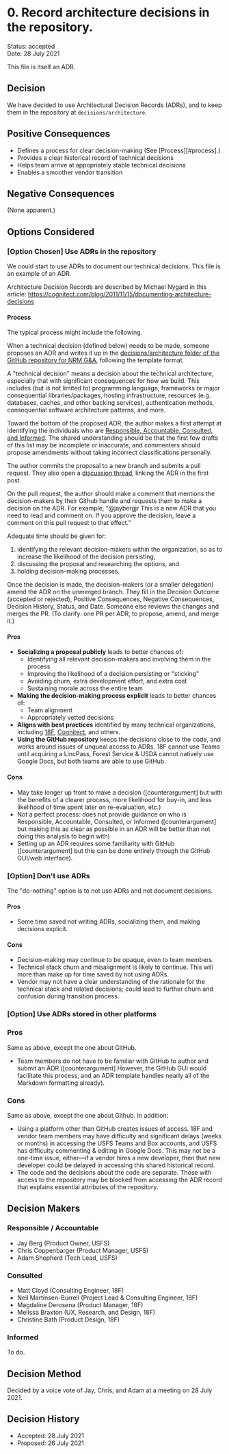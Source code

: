 # 0. Record architecture decisions in the repository.

Status: accepted   \
Date: 28 July 2021

This file is itself an ADR.


## Decision

We have decided to use Architectural Decision Records (ADRs), and to keep them in the repository at `decisions/architecture`.

## Positive Consequences

- Defines a process for clear decision-making (See [Process][#process].)
- Provides a clear historical record of technical decisions
- Helps team arrive at appopriately stable technical decisions
- Enables a smoother vendor transition

## Negative Consequences
(None apparent.)


## Options Considered

### [Option Chosen] Use ADRs in the repository
We could start to use ADRs to document our technical decisions. This file is an example of an ADR.

Architecture Decision Records are described by Michael Nygard in this article: https://cognitect.com/blog/2011/11/15/documenting-architecture-decisions

#### Process
The typical process might include the following.

When a technical decision (defined below) needs to be made, someone proposes an ADR and writes it up in the [decisions/architecture folder of the GitHub repository for NRM G&A][repo], following the template format.

A "technical decision" means a decision about the technical architecture, especially that with significant consequences for how we build. This includes (but is not limited to) programming language, frameworks or major consequential libraries/packages, hosting infrastructure, resources (e.g. databases, caches, and other backing services), authentication methods, consequential software architecture patterns, and more.

Toward the bottom of the proposed ADR, the author makes a first attempt at identifying the individuals who are [Responsible, Accountable, Consulted, and Informed][raci]. The shared understanding should be that the first few drafts of this list may be incomplete or inaccurate, and commenters should propose amendments without taking incorrect classifications personally.

The author commits the proposal to a new branch and submits a pull request. They also open a [discussion thread][discussion], linking the ADR in the first post.

On the pull request, the author should make a comment that mentions the
decision-makers by their Github handle and requests them to make a decision on
the ADR. For example, “@jaybergjr This is a new ADR that you need to read and
comment on.  If you approve the decision, leave a comment on this pull request
to that effect.”

Adequate time should be given for:
  1. identifying the relevant decision-makers within the organization, so as to increase the likelihood of the decision persisting,
  2. discussing the proposal and researching the options, and
  3. holding decision-making processes.

Once the decision is made, the decision-makers (or a smaller delegation) amend the ADR on the unmerged branch. They fill in the Decision Outcome (accepted or rejected), Positive Consequences, Negative Consequences, Decision History, Status, and Date. Someone else reviews the changes and merges the PR. (To clarify: one PR per ADR, to propose, amend, and merge it.)

[raci]: https://www.planstreetinc.com/raci-chart/
[repo]: https://github.com/USDAForestService/NRM-Grants-Agreements
[discussion]: https://github.com/USDAForestService/NRM-Grants-Agreements/discussions/categories/architectural-decision-records/

#### Pros
- __Socializing a proposal publicly__ leads to better chances of:
  - Identifying all relevant decision-makers and involving them in the process
  - Improving the likelihood of a decision persisting or "sticking"
  - Avoiding churn, extra development effort, and extra cost
  - Sustaining morale across the entire team
- __Making the decision-making process explicit__ leads to better chances of:
  - Team alignment
  - Appropriately vetted decisions
- __Aligns with best practices__ identified by many technical organizations, including [18F](https://18f.gsa.gov/2021/07/06/architecture_decision_records_helpful_now_invaluable_later/), [Cognitect](https://cognitect.com/blog/2011/11/15/documenting-architecture-decisions), and others.
- __Using the GitHub repository__ keeps the decisions close to the code, and works around issues of unqueal access to ADRs. 18F cannot use Teams until acquiring a LincPass, Forest Service & USDA cannot natively use Google Docs, but both teams are able to use GitHub.

#### Cons
- May take longer up front to make a decision ([counterargument] but with the benefits of a clearer process, more likelihood for buy-in, and less likelihood of time spent later on re-evaluation, etc.)
- Not a perfect process: does not provide guidance on who is Responsible, Accountable, Consulted, or Informed ([counterargument] but making this as clear as possible in an ADR will be better than not doing this analysis to begin with)
- Setting up an ADR requires some familiarity with GitHub ([counterargument] but this can be done entirely through the GitHub GUI/web interface).


### [Option] Don't use ADRs
The "do-nothing" option is to not use ADRs and not document decisions.

#### Pros
- Some time saved not writing ADRs, socializing them, and making decisions explicit.

#### Cons
- Decision-making may continue to be opaque, even to team members.
- Technical stack churn and misalignment is likely to continue. This will more than make up for time saved by not using ADRs.
- Vendor may not have a clear understanding of the rationale for the technical stack and related decisions; could lead to further churn and confusion during transition process.


### [Option] Use ADRs stored in other platforms

### Pros
Same as above, except the one about GitHub.

- Team members do not have to be familiar with GitHub to author and submit an ADR ([counterargument] However, the GitHub GUI would facilitate this process, and an ADR template handles nearly all of the Markdown formatting already).

### Cons
Same as above, except the one about Github. In addition:

- Using a platform other than GitHub creates issues of access. 18F and vendor team members may have difficulty and significant delays (weeks or months) in accessing the USFS Teams and Box accounts, and USFS has difficulty commenting & editing in Google Docs. This may not be a one-time issue, either—if a vendor hires a new developer, then that new developer could be delayed in accessing this shared historical record.
- The code and the decisions about the code are separate. Those with access to the repository may be blocked from accessing the ADR record that explains essential attributes of the repository.

## Decision Makers

### Responsible / Accountable
- Jay Berg (Product Owner, USFS)
- Chris Coppenbarger (Product Manager, USFS)
- Adam Shepherd (Tech Lead, USFS)

### Consulted
- Matt Cloyd (Consulting Engineer, 18F)
- Neil Martinsen-Burrell (Project Lead & Consulting Engineer, 18F)
- Magdaline Derosena (Product Manager, 18F)
- Melissa Braxton (UX, Research, and Design, 18F)
- Christine Bath (Product Design, 18F)

### Informed
To do.


## Decision Method

Decided by a voice vote of Jay, Chris, and Adam at a meeting on 28 July 2021.


## Decision History

- Accepted: 28 July 2021
- Proposed: 26 July 2021

